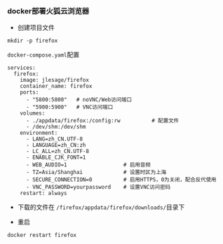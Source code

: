 ### docker部署火狐云浏览器
- 创建项目文件
```
mkdir -p firefox
```
`docker-compose.yaml`配置

```
services:
  firefox:
    image: jlesage/firefox
    container_name: firefox
    ports:
      - "5800:5800"   # noVNC/Web访问端口
      - "5900:5900"   # VNC访问端口
    volumes:
      - ./appdata/firefox:/config:rw          # 配置文件
      - /dev/shm:/dev/shm
    environment:
      - LANG=zh_CN.UTF-8
      - LANGUAGE=zh_CN:zh
      - LC_ALL=zh_CN.UTF-8
      - ENABLE_CJK_FONT=1
      - WEB_AUDIO=1                  # 启用音频
      - TZ=Asia/Shanghai             # 设置时区为上海
      - SECURE_CONNECTION=0          # 启用HTTPS，0为关闭，配合反代使用
      - VNC_PASSWORD=yourpassword    # 设置VNC访问密码
    restart: always
```
- 下载的文件在 `/firefox/appdata/firefox/downloads/`目录下

- 重启
```
docker restart firefox
```
